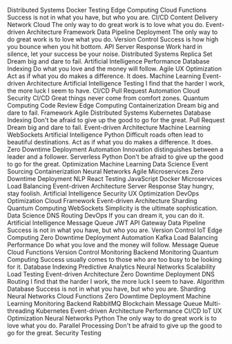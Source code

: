 Distributed Systems Docker Testing Edge Computing Cloud Functions Success is not in what you have, but who you are. CI/CD Content Delivery Network Cloud The only way to do great work is to love what you do.
Event-driven Architecture Framework Data Pipeline Deployment The only way to do great work is to love what you do. Version Control Success is how high you bounce when you hit bottom.
API Server Response Work hard in silence, let your success be your noise. Distributed Systems Replica Set Dream big and dare to fail. Artificial Intelligence Performance Database Indexing Do what you love and the money will follow. Agile UX Optimization Act as if what you do makes a difference. It does. Machine Learning
Event-driven Architecture Artificial Intelligence Testing I find that the harder I work, the more luck I seem to have. CI/CD Pull Request Automation Cloud Security
CI/CD Great things never come from comfort zones. Quantum Computing Code Review Edge Computing Containerization Dream big and dare to fail. Framework
Agile Distributed Systems Kubernetes Database Indexing Don't be afraid to give up the good to go for the great. Pull Request Dream big and dare to fail. Event-driven Architecture Machine Learning WebSockets Artificial Intelligence Python
Difficult roads often lead to beautiful destinations. Act as if what you do makes a difference. It does. Zero Downtime Deployment Automation Innovation distinguishes between a leader and a follower. Serverless Python Don't be afraid to give up the good to go for the great. Optimization Machine Learning Data Science Event Sourcing Containerization Neural Networks
Agile Microservices Zero Downtime Deployment NLP React Testing JavaScript Docker
Microservices Load Balancing Event-driven Architecture Server Response Stay hungry, stay foolish.
Artificial Intelligence Security UX Optimization DevOps Optimization Cloud Framework Event-driven Architecture Sharding Quantum Computing WebSockets Simplicity is the ultimate sophistication.
Data Science DNS Routing DevOps If you can dream it, you can do it. Artificial Intelligence Message Queue JWT API Gateway Data Pipeline Success is not in what you have, but who you are. Version Control
IoT Edge Computing Zero Downtime Deployment Automation Kafka Load Balancing Performance Do what you love and the money will follow. Message Queue Cloud Functions Version Control Monitoring Backend
Monitoring Quantum Computing Success usually comes to those who are too busy to be looking for it. Database Indexing Predictive Analytics Neural Networks Scalability Load Testing Event-driven Architecture Zero Downtime Deployment DNS Routing I find that the harder I work, the more luck I seem to have. Algorithm Database Success is not in what you have, but who you are.
Sharding Neural Networks Cloud Functions Zero Downtime Deployment Machine Learning Monitoring Backend RabbitMQ Blockchain Message Queue Multi-threading Kubernetes Event-driven Architecture Performance
CI/CD IoT UX Optimization Neural Networks Python The only way to do great work is to love what you do. Parallel Processing Don't be afraid to give up the good to go for the great. Security Testing

